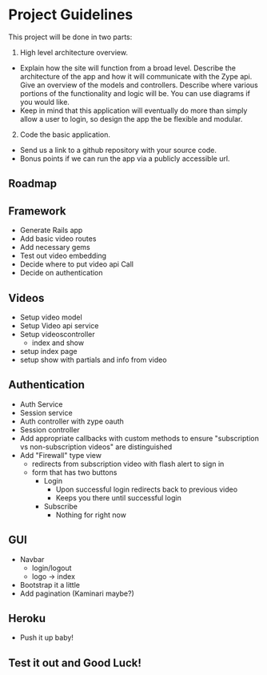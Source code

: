 Project Guidelines
=====================

This project will be done in two parts:

1. High level architecture overview.
  * Explain how the site will function from a broad level. Describe the architecture of
the app and how it will communicate with the Zype api. Give an overview of the models and controllers. Describe where various portions of the functionality and logic will be. You can use diagrams if you would like.
  * Keep in mind that this application will eventually do more than simply allow a user to login, so design the app the be flexible and modular.
2. Code the basic application.
  * Send us a link to a github repository with your source code.
  * Bonus points if we can run the app via a publicly accessible url.

Roadmap
-------
## Framework
  * Generate Rails app
  * Add basic video routes
  * Add necessary gems
  * Test out video embedding
  * Decide where to put video api Call
  * Decide on authentication

## Videos
  * Setup video model
  * Setup Video api service
  * Setup videoscontroller
    * index and show
  * setup index page
  * setup show with partials and info from video

## Authentication
  * Auth Service
  * Session service
  * Auth controller with zype oauth
  * Session controller
  * Add appropriate callbacks with custom methods to ensure "subscription vs non-subscription videos" are distinguished
  * Add "Firewall" type view
    * redirects from subscription video with flash alert to sign in
    * form that has two buttons
      * Login
        * Upon successful login redirects back to previous video
        * Keeps you there until successful login
      * Subscribe
        * Nothing for right now

## GUI
  * Navbar
    * login/logout
    * logo -> index
  * Bootstrap it a little
  * Add pagination (Kaminari maybe?)

## Heroku
  * Push it up baby!

## Test it out and Good Luck!
